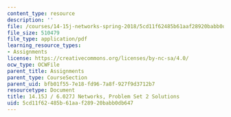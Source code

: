 ```yaml
---
content_type: resource
description: ''
file: /courses/14-15j-networks-spring-2018/5cd11f62485b61aaf28920babb0db647_MIT14_15JS18_sol2.pdf
file_size: 510479
file_type: application/pdf
learning_resource_types:
- Assignments
license: https://creativecommons.org/licenses/by-nc-sa/4.0/
ocw_type: OCWFile
parent_title: Assignments
parent_type: CourseSection
parent_uid: bfb01f55-7e18-fd96-7a8f-927f9d3712b7
resourcetype: Document
title: 14.15J / 6.027J Networks, Problem Set 2 Solutions
uid: 5cd11f62-485b-61aa-f289-20babb0db647
---
```


